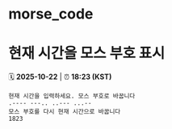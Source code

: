 # morse_code
# 현재 시간을 모스 부호 표시
<!-- MORSE_TIME_START -->
🗓️ **2025-10-22** | ⏰ **18:23 (KST)**

```
현재 시간을 입력하세요. 모스 부호로 바꿉니다
.---- ---.. ..--- ...--
모스 부호를 다시 현재 시간으로 바꿉니다
1823
```
<!-- MORSE_TIME_END -->
